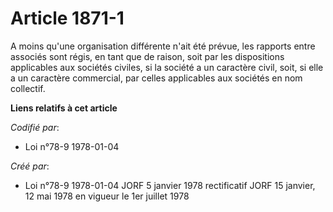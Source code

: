 # Article 1871-1

A moins qu'une organisation différente n'ait été prévue, les rapports entre associés sont régis, en tant que de raison, soit
par les dispositions applicables aux sociétés civiles, si la société a un caractère civil, soit, si elle a un caractère
commercial, par celles applicables aux sociétés en nom collectif.

**Liens relatifs à cet article**

_Codifié par_:

  - Loi n°78-9 1978-01-04

_Créé par_:

  - Loi n°78-9 1978-01-04 JORF 5 janvier 1978 rectificatif JORF 15 janvier, 12 mai 1978 en vigueur le 1er juillet 1978
